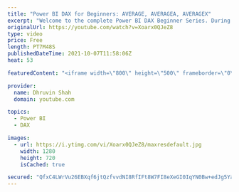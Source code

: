 ```yaml
---
title: "Power BI DAX for Beginners: AVERAGE, AVERAGEA, AVERAGEX"
excerpt: "Welcome to the complete Power BI DAX Beginner Series. During this session, we will discuss the AVERAGE function in DAX. AVERAGE function in Power BI DAX has lots of variations. During this session, we will cover AVERAGE, AVERAGEA, AVERAGEX. So, Let's get started!  The Episode covers the following information:"
originalUrl: https://youtube.com/watch?v=Xoarx0QJeZ8
type: video
price: Free
length: PT7M48S
publishedDateTime: 2021-10-07T11:58:06Z
heat: 53

featuredContent: "<iframe width=\"800\" height=\"500\" frameborder=\"0\" src=\"https://www.youtube.com/embed/Xoarx0QJeZ8\" allow=\"accelerometer; autoplay; encrypted-media; gyroscope; picture-in-picture\" allowfullscreen></iframe>"

provider:
  name: Dhruvin Shah
  domain: youtube.com

topics:
  - Power BI
  - DAX

images:
  - url: https://i.ytimg.com/vi/Xoarx0QJeZ8/maxresdefault.jpg
    width: 1280
    height: 720
    isCached: true

secured: "QfxC4LWrVu26EBXqf6jtQzfvvdNI8RfIFt8W7FI8eXeGI0IqYN0Bw+edJg5YacdWGAARL80ctiL+WJ7sUXAn5LEsPQVm4hYheebVE14clF+7iUBwkv/ETkVkmFP7dYg7chhvexTyBaJqT1CKeiaSzNtEokY1AuVHdSUWxxAbU83m4uxBu/gg+g5epnPl1EiavX+XCrkQbHvF2E6UlACQOn3YqKzXPZvZHgh33/Mfw9N8P+eVAJDkWSk3GcGgQOa6w5AOFk3+UCHeDyN9oPlPyoTiI96Xu0z9Smd43g9Rb8wbVdQ6wUmy1oVYeFdtmwp53qQjKL0rRqiNy9PUaVrz+66vrBdIzya+9oeAk3qXQvEhWM31IU95IHxhS7RUljdHSi87Ok8HU3AdiCRaPNwG8t8Nk02btGcy7hWFd2KkJ9E=;qcKwYQBxbtIZ1x6sLZYvHA=="
---
```



